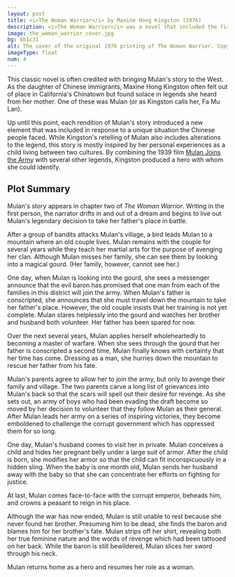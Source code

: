 ```yaml
---
layout: post
title: <i>The Woman Warrior</i> by Maxine Hong Kingston (1976)
description: <i>The Woman Warrior</i> was a novel that included the first rendition of Mulan’s story to achieve widespread attention in the English-speaking world.
image: the_woman_warrior_cover.jpg
bg: 6b1c31
alt: The cover of the original 1976 printing of The Woman Warrior. Copyright &copy;1976 Alfred A. Knopf, Inc.
imageType: float
num: 4
---
```


This classic novel is often credited with bringing Mulan's story to the West. As the daughter of Chinese immigrants, Maxine Hong Kingston often felt out of place in California's Chinatown but found solace in legends she heard from her mother. One of these was Mulan (or as Kingston calls her, Fa Mu Lan).

Up until this point, each rendition of Mulan's story introduced a new element that was included in response to a unique situation the Chinese people faced. While Kingston's retelling of Mulan also includes alterations to the legend, this story is mostly inspired by her personal experiences as a child living between two cultures. By combining the 1939 film [Mulan Joins the Army](/pages/post_imperial/mulan_joins_the_army_1939_film) with several other legends, Kingston produced a hero with whom she could identify.

<h2>Plot Summary</h2>

Mulan's story appears in chapter two of *The Woman Warrior*. Writing in the first person, the narrator drifts in and out of a dream and begins to live out Mulan's legendary decision to take her father's place in battle.

After a group of bandits attacks Mulan's village, a bird leads Mulan to a mountain where an old couple lives. Mulan remains with the couple for several years while they teach her martial arts for the purpose of avenging her clan. Although Mulan misses her family, she can see them by looking into a magical gourd. (Her family, however, cannot see her.)

One day, when Mulan is looking into the gourd, she sees a messenger announce that the evil baron has promised that one man from each of the families in this district will join the army. When Mulan's father is conscripted, she announces that she must travel down the mountain to take her father's place. However, the old couple insists that her training is not yet complete. Mulan stares helplessly into the gourd and watches her brother and husband both volunteer. Her father has been spared for now.

Over the next several years, Mulan applies herself wholeheartedly to becoming a master of warfare. When she sees through the gourd that her father is conscripted a second time, Mulan finally knows with certainty that her time has come. Dressing as a man, she hurries down the mountain to rescue her father from his fate.

Mulan's parents agree to allow her to join the army, but only to avenge their family and village. The two parents carve a long list of grievances into Mulan's back so that the scars will spell out their desire for revenge. As she sets out, an army of boys who had been evading the draft become so moved by her decision to volunteer that they follow Mulan as their general. After Mulan leads her army on a series of inspiring victories, they become emboldened to challenge the corrupt government which has oppressed them for so long.

One day, Mulan's husband comes to visit her in private. Mulan conceives a child and hides her pregnant belly under a large suit of armor. After the child is born, she modifies her armor so that the child can fit inconspicuously in a hidden sling. When the baby is one month old, Mulan sends her husband away with the baby so that she can concentrate her efforts on fighting for justice.

At last, Mulan comes face-to-face with the corrupt emperor, beheads him, and crowns a peasant to reign in his place.

Although the war has now ended, Mulan is still unable to rest because she never found her brother. Presuming him to be dead, she finds the baron and blames him for her brother's fate. Mulan strips off her shirt, revealing both her true feminine nature and the words of revenge which had been tattooed on her back. While the baron is still bewildered, Mulan slices her sword through his neck.

Mulan returns home as a hero and resumes her role as a woman.
